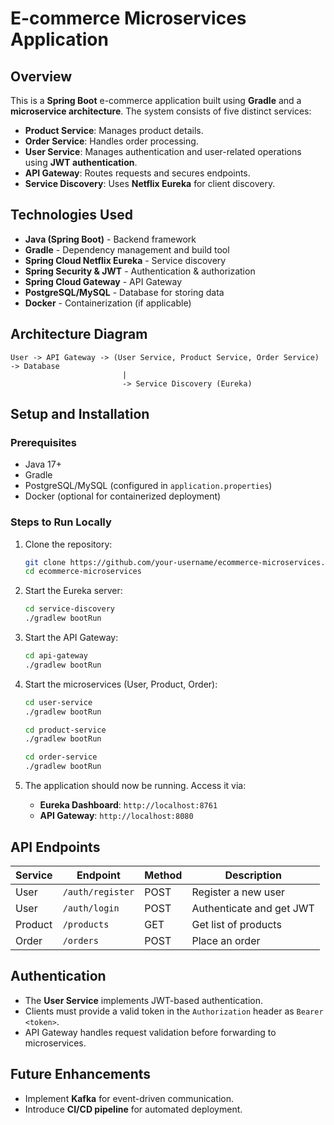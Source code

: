 # E-commerce Microservices Application

## Overview
This is a **Spring Boot** e-commerce application built using **Gradle** and a **microservice architecture**. The system consists of five distinct services:

- **Product Service**: Manages product details.
- **Order Service**: Handles order processing.
- **User Service**: Manages authentication and user-related operations using **JWT authentication**.
- **API Gateway**: Routes requests and secures endpoints.
- **Service Discovery**: Uses **Netflix Eureka** for client discovery.

## Technologies Used
- **Java (Spring Boot)** - Backend framework
- **Gradle** - Dependency management and build tool
- **Spring Cloud Netflix Eureka** - Service discovery
- **Spring Security & JWT** - Authentication & authorization
- **Spring Cloud Gateway** - API Gateway
- **PostgreSQL/MySQL** - Database for storing data
- **Docker** - Containerization (if applicable)

## Architecture Diagram
```
User -> API Gateway -> (User Service, Product Service, Order Service) -> Database
                         |
                         -> Service Discovery (Eureka)
```

## Setup and Installation
### Prerequisites
- Java 17+
- Gradle
- PostgreSQL/MySQL (configured in `application.properties`)
- Docker (optional for containerized deployment)

### Steps to Run Locally
1. Clone the repository:
   ```sh
   git clone https://github.com/your-username/ecommerce-microservices.git
   cd ecommerce-microservices
   ```

2. Start the Eureka server:
   ```sh
   cd service-discovery
   ./gradlew bootRun
   ```

3. Start the API Gateway:
   ```sh
   cd api-gateway
   ./gradlew bootRun
   ```

4. Start the microservices (User, Product, Order):
   ```sh
   cd user-service
   ./gradlew bootRun
   ```
   ```sh
   cd product-service
   ./gradlew bootRun
   ```
   ```sh
   cd order-service
   ./gradlew bootRun
   ```

5. The application should now be running. Access it via:
   - **Eureka Dashboard**: `http://localhost:8761`
   - **API Gateway**: `http://localhost:8080`

## API Endpoints
| Service       | Endpoint                      | Method | Description                  |
|--------------|--------------------------------|--------|------------------------------|
| User         | `/auth/register`              | POST   | Register a new user         |
| User         | `/auth/login`                 | POST   | Authenticate and get JWT    |
| Product      | `/products`                    | GET    | Get list of products        |
| Order        | `/orders`                      | POST   | Place an order             |

## Authentication
- The **User Service** implements JWT-based authentication.
- Clients must provide a valid token in the `Authorization` header as `Bearer <token>`.
- API Gateway handles request validation before forwarding to microservices.

## Future Enhancements
- Implement **Kafka** for event-driven communication.
- Introduce **CI/CD pipeline** for automated deployment.


